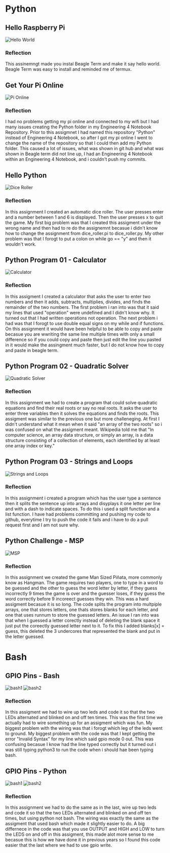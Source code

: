 # Python
## Hello Raspberry Pi
![Hello World](images/helloworld.png)
### Reflection
This assinemngt made you instal Beagle Term and make it say hello world. Beagle Term was easy to install and reminded me of termux. 
## Get Your Pi Online
![Pi Online](images/pi_online.png)
### Reflection
I had no problems getting my pi online and connected to my wifi but I had many issues creating the Python folder in my Engineering 4 Notebook Repository. Prior to this assigmnet I had named this repository "Python" instead of Engineering 4 Notebook, so after I got my pi online I went to change the name of the repository so that I could then add my Python folder. This caused a lot of issues, what was shown in git hub and what was shown in Beagle term did not line up, I had an Engineering 4 Notebook within an Engineering 4 Notebook, and i couldn't push my commits. 
## Hello Python
![Dice Roller](images/dice_roller.png)
### Reflection
In this assignment I created an automatic dice roller. The user presses enter and a number between 1 and 6 is displayed. Then the user presses x to quit the game. My first big problem was that I created this assigment under the wrong name and then had to re do the assignemnt becasue i didn't know how to change the assignment from dice_roller.pi to dice_roller.py. My other problem was that I forogt to put a colon on while go == "y" and then it wouldn't work.
## Python Program 01 - Calculator
![Calculator](images/calculator.png)
### Reflection
In this assigment I created a calculator that asks the user to enter two numbers and then it adds, subtracts, multiplies, divides, and finds the remainder of the two numbers. The first problem i ran into was that it said my lines that used "operation" were undefined and I didn't know why. It turned out that I had written operations not operation. The next problem i had was that I forogt to use double equal signs on my while and if functions. On this assignment it would have been helpful to be able to copy and paste becasue you are wwriting the same line multiple times with only a small difference so if you could copy and paste then just edit the line you pasted in it would make the assingment much faster, but I do not know how to copy and paste in beagle term.
## Python Program 02 - Quadratic Solver
![Quadratic Solver](images/quadratic_solver.png)
### Reflection
In this assignment we had to create a program that could solve quadratic equations and find their real roots or say no real roots. It asks the user to enter three variables then it solves the equations and finds the roots. This assigment was similar to the previous one but more challeneging. At first I didn't understand what it mean when it said "an array of the two roots" so i was confused on what the assigment meant. Wikipedia told me that "In computer science, an array data structure, or simply an array, is a data structure consisting of a collection of elements, each identified by at least one array index or key."
## Python Program 03 - Strings and Loops
![Strings and Loops](images/strings_and_loops.png)
### Reflection
In this assignment i created a program which has the user type a sentence then it splits the sentence up into arrays and disyplays it one letter per line and with a dash to indicate spaces. To do this i used a split function and a list function. I have had problems committing and pushing my code to github, everytime I try to push the code it fails and i have to do a pull request first and I am not sure why.
## Python Challenge - MSP
![MSP](images/msp.png)
### Reflection
In this assignment we created the game Man Sized Piñata, more commonly know as Hangman. The game requires two players, one to type in a word to be guessed and the other to guess the word letter by letter, if they guess incorrectly 9 times the game is over and the guesser loses, if they guess the word correctly before 9 incoreect guesses they win. This was a hard assigment becasue it is so long. The code splits the program into multpiple arrays, one that stores letters, one thats stores blanks for each letter, and one that uses runnum to store the guessed letters. An issue I ran into was that when I guessed a letter corectly instead of deleting the blank space it just put the coreectly guessed letter next to it. To fix this I added blanks[x] = guess, this deleted the 3 undercores that represented the blank and put in the letter guessed.
# Bash
## GPIO Pins - Bash
![bash1](images/bashwiring.png)
![bash2](images/bash.png)
### Reflection
In this assigment we had to wire up two leds and code it so that the two LEDs alternated and blinked on and off ten times. This was the first time we actually had to wire something up for an assigment which was fun. My biggest problem with the wiring was that i forogt which leg of the leds went to ground. My biggest problem with the code was that I kept getting the error "Invalid Syntax" for my line which said gpio mode 0 out. This was confusing becasue I know had the line typed correctly but it turned out i was still typing python3 to run the code when i should hae been typing bash.
## GPIO Pins - Python
![bash1](images/bashwiring.png)
![bash2](images/bash.png)
### Reflection
In this assignment we had to do the same as in the last, wire up two leds and code it so that the two LEDs alternated and blinked on and off ten times, but using python not bash. The wiring was exactly the same as the assigment that used bash which made it slightly easier to do. A big differnece in the code was that you use OUTPUT and HIGH and LOW to turn the LEDS on and off in this assigment, this made alot more sense to me becasue this is how we have done it in previous years so I found this code easier that the last where we had to use gpio write.
